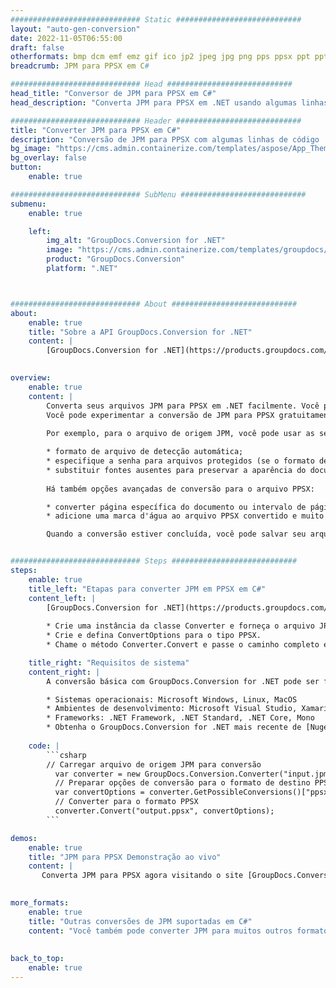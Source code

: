 ```yaml
---
############################# Static ############################
layout: "auto-gen-conversion"
date: 2022-11-05T06:55:00
draft: false
otherformats: bmp dcm emf emz gif ico jp2 jpeg jpg png pps ppsx ppt pptx psb psd svg svgz tga tif tiff webp wmf wmz
breadcrumb: JPM para PPSX em C#

############################# Head ############################
head_title: "Conversor de JPM para PPSX em C#"
head_description: "Converta JPM para PPSX em .NET usando algumas linhas de código. Use a API de conversão de documentos do GroupDocs para converter mais de 160 formatos de arquivo."

############################# Header ############################
title: "Converter JPM para PPSX em C#"
description: "Conversão de JPM para PPSX com algumas linhas de código .NET"
bg_image: "https://cms.admin.containerize.com/templates/aspose/App_Themes/V3/images/bg/header1.png"
bg_overlay: false
button:
    enable: true

############################# SubMenu ############################
submenu:
    enable: true

    left:
        img_alt: "GroupDocs.Conversion for .NET"
        image: "https://cms.admin.containerize.com/templates/groupdocs/images/product-logos/90x90-noborder/groupdocs-conversion-net.png"
        product: "GroupDocs.Conversion"
        platform: ".NET"



############################# About ############################
about:
    enable: true
    title: "Sobre a API GroupDocs.Conversion for .NET"
    content: |
        [GroupDocs.Conversion for .NET](https://products.groupdocs.com/conversion/net/) pode ser usado para converter Microsoft Word, Excel, PowerPoint, PDF, Visio e outros formatos. GroupDocs.Conversion é uma API independente que é adequada para sistemas internos e de back-end onde é necessário alto desempenho. Não depende de nenhum software como Microsoft ou Open Office.
    

overview:
    enable: true
    content: |
        Converta seus arquivos JPM para PPSX em .NET facilmente. Você pode usar apenas algumas linhas de código C# em qualquer plataforma de sua escolha, como - Windows, Linux, macOS.
        Você pode experimentar a conversão de JPM para PPSX gratuitamente e avaliar a qualidade dos resultados da conversão. Juntamente com cenários de conversão de arquivo simples, você pode tentar opções mais avançadas para carregar o arquivo de origem JPM e para salvar o resultado de saída PPSX. 
        
        Por exemplo, para o arquivo de origem JPM, você pode usar as seguintes opções de carregamento:

        * formato de arquivo de detecção automática;
        * especifique a senha para arquivos protegidos (se o formato de arquivo suportar);
        * substituir fontes ausentes para preservar a aparência do documento.
        
        Há também opções avançadas de conversão para o arquivo PPSX:

        * converter página específica do documento ou intervalo de páginas;
        * adicione uma marca d'água ao arquivo PPSX convertido e muito mais.

        Quando a conversão estiver concluída, você pode salvar seu arquivo PPSX no caminho do arquivo local ou em qualquer armazenamento de terceiros, como FTP, Amazon S3, Google Drive, Dropbox etc. Observe - para converter JPM para {{ TO}} não há necessidade de nenhum software adicional instalado - como MS Office, Open Office, Adobe Acrobat Reader etc.


############################# Steps ############################
steps:
    enable: true
    title_left: "Etapas para converter JPM em PPSX em C#"
    content_left: |
        [GroupDocs.Conversion for .NET](https://products.groupdocs.com/conversion/net/) torna mais fácil para os desenvolvedores converter um arquivo JPM para PPSX com algumas linhas de código.
        
        * Crie uma instância da classe Converter e forneça o arquivo JPM com o caminho completo
        * Crie e defina ConvertOptions para o tipo PPSX.
        * Chame o método Converter.Convert e passe o caminho completo e o formato (PPSX) como parâmetro

    title_right: "Requisitos de sistema"
    content_right: |
        A conversão básica com GroupDocs.Conversion for .NET pode ser feita em apenas algumas etapas simples. Nossas APIs são suportadas em todas as principais plataformas e sistemas operacionais. Antes de executar o código abaixo, certifique-se de ter os seguintes pré-requisitos instalados em seu sistema.

        * Sistemas operacionais: Microsoft Windows, Linux, MacOS
        * Ambientes de desenvolvimento: Microsoft Visual Studio, Xamarin, MonoDevelop
        * Frameworks: .NET Framework, .NET Standard, .NET Core, Mono
        * Obtenha o GroupDocs.Conversion for .NET mais recente de [Nuget](https://www.nuget.org/packages/groupdocs.conversion)
         
    code: |
        ```csharp    
        // Carregar arquivo de origem JPM para conversão
          var converter = new GroupDocs.Conversion.Converter("input.jpm");
          // Preparar opções de conversão para o formato de destino PPSX
          var convertOptions = converter.GetPossibleConversions()["ppsx"].ConvertOptions;
          // Converter para o formato PPSX
          converter.Convert("output.ppsx", convertOptions);
        ```

demos:
    enable: true
    title: "JPM para PPSX Demonstração ao vivo"
    content: |
       Converta JPM para PPSX agora visitando o site [GroupDocs.Conversion App](https://products.groupdocs.app/conversion/family). A demonstração online tem as seguintes vantagens
          

more_formats:
    enable: true
    title: "Outras conversões de JPM suportadas em C#"
    content: "Você também pode converter JPM para muitos outros formatos de arquivo. Por favor, veja a lista abaixo."
       
       
back_to_top:
    enable: true
---
```

